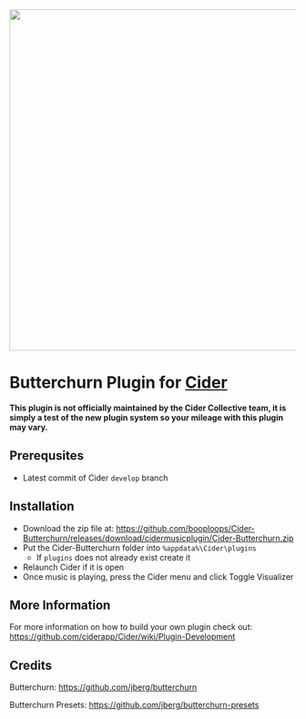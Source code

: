 <div align="center">
 <img src="https://user-images.githubusercontent.com/49113086/154792471-5dc5dc9a-877b-40b6-b46c-797783078e8a.png" style="width: 600px;"/> 
 </div>

# Butterchurn Plugin for [Cider](https://github.com/ciderapp/Cider)

**This plugin is not officially maintained by the Cider Collective team, it is simply a test of the new plugin system so your mileage with this plugin may vary.**

## Prerequsites
* Latest commit of Cider `develop` branch

## Installation
* Download the zip file at: https://github.com/booploops/Cider-Butterchurn/releases/download/cidermusicplugin/Cider-Butterchurn.zip
* Put the Cider-Butterchurn folder into `%appdata%\Cider\plugins`
  * If `plugins` does not already exist create it
* Relaunch Cider if it is open
* Once music is playing, press the Cider menu and click Toggle Visualizer

## More Information
For more information on how to build your own plugin check out: https://github.com/ciderapp/Cider/wiki/Plugin-Development

## Credits
Butterchurn: https://github.com/jberg/butterchurn

Butterchurn Presets: https://github.com/jberg/butterchurn-presets
